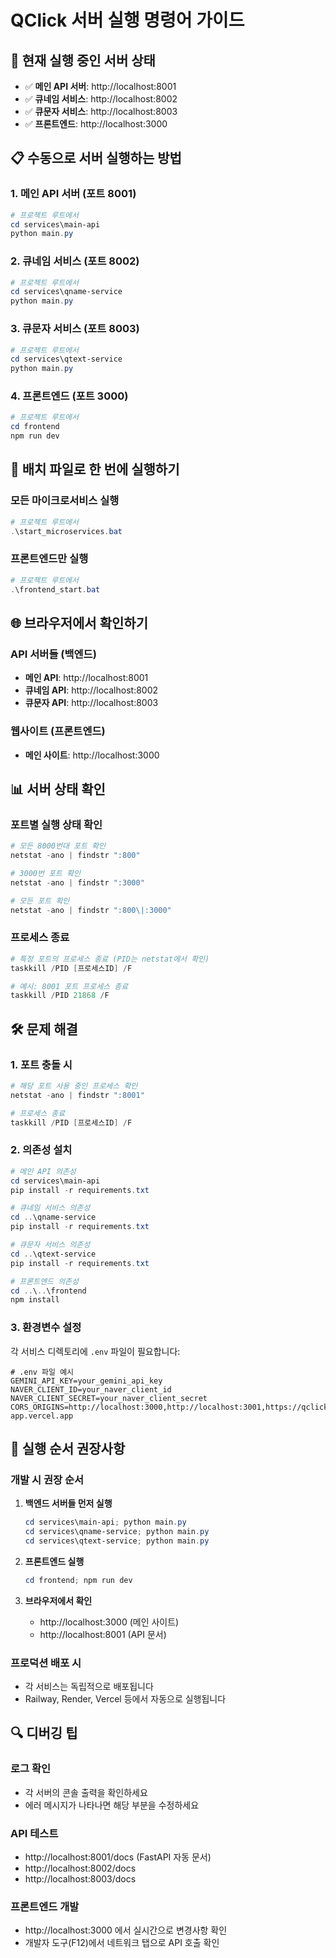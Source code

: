 # QClick 서버 실행 명령어 가이드

## 🚀 현재 실행 중인 서버 상태
- ✅ **메인 API 서버**: http://localhost:8001
- ✅ **큐네임 서비스**: http://localhost:8002  
- ✅ **큐문자 서비스**: http://localhost:8003
- ✅ **프론트엔드**: http://localhost:3000

## 📋 수동으로 서버 실행하는 방법

### 1. 메인 API 서버 (포트 8001)
```powershell
# 프로젝트 루트에서
cd services\main-api
python main.py
```

### 2. 큐네임 서비스 (포트 8002)
```powershell
# 프로젝트 루트에서
cd services\qname-service
python main.py
```

### 3. 큐문자 서비스 (포트 8003)
```powershell
# 프로젝트 루트에서
cd services\qtext-service
python main.py
```

### 4. 프론트엔드 (포트 3000)
```powershell
# 프로젝트 루트에서
cd frontend
npm run dev
```

## 🔧 배치 파일로 한 번에 실행하기

### 모든 마이크로서비스 실행
```powershell
# 프로젝트 루트에서
.\start_microservices.bat
```

### 프론트엔드만 실행
```powershell
# 프로젝트 루트에서
.\frontend_start.bat
```

## 🌐 브라우저에서 확인하기

### API 서버들 (백엔드)
- **메인 API**: http://localhost:8001
- **큐네임 API**: http://localhost:8002
- **큐문자 API**: http://localhost:8003

### 웹사이트 (프론트엔드)
- **메인 사이트**: http://localhost:3000

## 📊 서버 상태 확인

### 포트별 실행 상태 확인
```powershell
# 모든 8000번대 포트 확인
netstat -ano | findstr ":800"

# 3000번 포트 확인
netstat -ano | findstr ":3000"

# 모든 포트 확인
netstat -ano | findstr ":800\|:3000"
```

### 프로세스 종료
```powershell
# 특정 포트의 프로세스 종료 (PID는 netstat에서 확인)
taskkill /PID [프로세스ID] /F

# 예시: 8001 포트 프로세스 종료
taskkill /PID 21868 /F
```

## 🛠️ 문제 해결

### 1. 포트 충돌 시
```powershell
# 해당 포트 사용 중인 프로세스 확인
netstat -ano | findstr ":8001"

# 프로세스 종료
taskkill /PID [프로세스ID] /F
```

### 2. 의존성 설치
```powershell
# 메인 API 의존성
cd services\main-api
pip install -r requirements.txt

# 큐네임 서비스 의존성
cd ..\qname-service
pip install -r requirements.txt

# 큐문자 서비스 의존성
cd ..\qtext-service
pip install -r requirements.txt

# 프론트엔드 의존성
cd ..\..\frontend
npm install
```

### 3. 환경변수 설정
각 서비스 디렉토리에 `.env` 파일이 필요합니다:
```env
# .env 파일 예시
GEMINI_API_KEY=your_gemini_api_key
NAVER_CLIENT_ID=your_naver_client_id
NAVER_CLIENT_SECRET=your_naver_client_secret
CORS_ORIGINS=http://localhost:3000,http://localhost:3001,https://qclick-app.vercel.app
```

## 📝 실행 순서 권장사항

### 개발 시 권장 순서
1. **백엔드 서버들 먼저 실행**
   ```powershell
   cd services\main-api; python main.py
   cd services\qname-service; python main.py  
   cd services\qtext-service; python main.py
   ```

2. **프론트엔드 실행**
   ```powershell
   cd frontend; npm run dev
   ```

3. **브라우저에서 확인**
   - http://localhost:3000 (메인 사이트)
   - http://localhost:8001 (API 문서)

### 프로덕션 배포 시
- 각 서비스는 독립적으로 배포됩니다
- Railway, Render, Vercel 등에서 자동으로 실행됩니다

## 🔍 디버깅 팁

### 로그 확인
- 각 서버의 콘솔 출력을 확인하세요
- 에러 메시지가 나타나면 해당 부분을 수정하세요

### API 테스트
- http://localhost:8001/docs (FastAPI 자동 문서)
- http://localhost:8002/docs
- http://localhost:8003/docs

### 프론트엔드 개발
- http://localhost:3000 에서 실시간으로 변경사항 확인
- 개발자 도구(F12)에서 네트워크 탭으로 API 호출 확인 